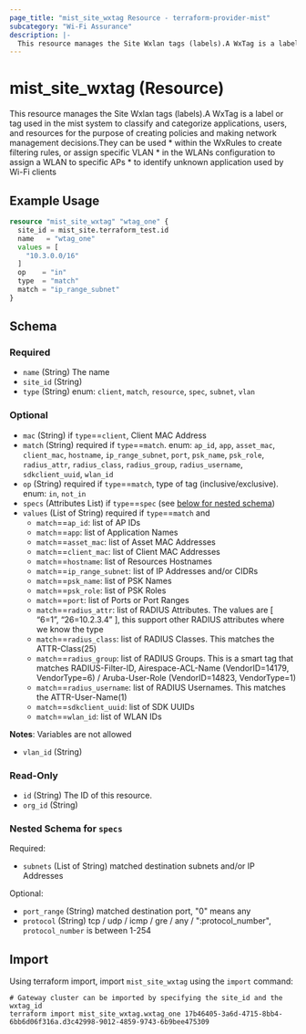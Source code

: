 ```yaml
---
page_title: "mist_site_wxtag Resource - terraform-provider-mist"
subcategory: "Wi-Fi Assurance"
description: |-
  This resource manages the Site Wxlan tags (labels).A WxTag is a label or tag used in the mist system to classify and categorize applications, users, and resources for the purpose of creating policies and making network management decisions.They can be used   * within the WxRules to create filtering rules, or assign specific VLAN  * in the WLANs configuration to assign a WLAN to specific APs  * to identify unknown application used by Wi-Fi clients
---
```


# mist_site_wxtag (Resource)

This resource manages the Site Wxlan tags (labels).A WxTag is a label or tag used in the mist system to classify and categorize applications, users, and resources for the purpose of creating policies and making network management decisions.They can be used   * within the WxRules to create filtering rules, or assign specific VLAN  * in the WLANs configuration to assign a WLAN to specific APs  * to identify unknown application used by Wi-Fi clients


## Example Usage

```terraform
resource "mist_site_wxtag" "wtag_one" {
  site_id = mist_site.terraform_test.id
  name   = "wtag_one"
  values = [
    "10.3.0.0/16"
  ]
  op    = "in"
  type  = "match"
  match = "ip_range_subnet"
}
```

<!-- schema generated by tfplugindocs -->
## Schema

### Required

- `name` (String) The name
- `site_id` (String)
- `type` (String) enum: `client`, `match`, `resource`, `spec`, `subnet`, `vlan`

### Optional

- `mac` (String) if `type`==`client`, Client MAC Address
- `match` (String) required if `type`==`match`. enum: `ap_id`, `app`, `asset_mac`, `client_mac`, `hostname`, `ip_range_subnet`, `port`, `psk_name`, `psk_role`, `radius_attr`, `radius_class`, `radius_group`, `radius_username`, `sdkclient_uuid`, `wlan_id`
- `op` (String) required if `type`==`match`, type of tag (inclusive/exclusive). enum: `in`, `not_in`
- `specs` (Attributes List) if `type`==`spec` (see [below for nested schema](#nestedatt--specs))
- `values` (List of String) required if `type`==`match` and
  * `match`==`ap_id`: list of AP IDs
  * `match`==`app`: list of Application Names
  * `match`==`asset_mac`: list of Asset MAC Addresses
  * `match`==`client_mac`: list of Client MAC Addresses
  * `match`==`hostname`: list of Resources Hostnames
  * `match`==`ip_range_subnet`: list of IP Addresses and/or CIDRs
  * `match`==`psk_name`: list of PSK Names
  * `match`==`psk_role`: list of PSK Roles
  * `match`==`port`: list of Ports or Port Ranges
  * `match`==`radius_attr`: list of RADIUS Attributes. The values are [ “6=1”, “26=10.2.3.4” ], this support other RADIUS attributes where we know the type
  * `match`==`radius_class`: list of RADIUS Classes. This matches the ATTR-Class(25)
  * `match`==`radius_group`: list of RADIUS Groups. This is a smart tag that matches RADIUS-Filter-ID, Airespace-ACL-Name (VendorID=14179, VendorType=6) / Aruba-User-Role (VendorID=14823, VendorType=1)
  * `match`==`radius_username`: list of RADIUS Usernames. This matches the ATTR-User-Name(1)
  * `match`==`sdkclient_uuid`: list of SDK UUIDs
  * `match`==`wlan_id`: list of WLAN IDs

**Notes**:
Variables are not allowed
- `vlan_id` (String)

### Read-Only

- `id` (String) The ID of this resource.
- `org_id` (String)

<a id="nestedatt--specs"></a>
### Nested Schema for `specs`

Required:

- `subnets` (List of String) matched destination subnets and/or IP Addresses

Optional:

- `port_range` (String) matched destination port, "0" means any
- `protocol` (String) tcp / udp / icmp / gre / any / ":protocol_number", `protocol_number` is between 1-254



## Import
Using terraform import, import `mist_site_wxtag` using the `import` command:
```shell
# Gateway cluster can be imported by specifying the site_id and the wxtag_id
terraform import mist_site_wxtag.wxtag_one 17b46405-3a6d-4715-8bb4-6bb6d06f316a.d3c42998-9012-4859-9743-6b9bee475309
```